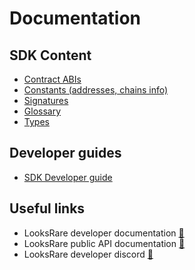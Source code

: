 # Documentation

## SDK Content

- [Contract ABIs](abis.md)
- [Constants (addresses, chains info)](constants.md)
- [Signatures](signature.md)
- [Glossary](glossary.md)
- [Types](types.md)

## Developer guides

- [SDK Developer guide](guide.md)

## Useful links

- LooksRare developer documentation [:link:](https://docs.looksrare.org/developers/welcome)
- LooksRare public API documentation [:link:](https://looksrare.github.io/api-docs)
- LooksRare developer discord [:link:](https://discord.gg/jJA4qM5dXz)
